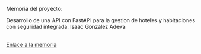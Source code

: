 Memoria del proyecto:
<br>
<p>Desarrollo de una API con FastAPI para la gestion de hoteles y habitaciones con seguridad integrada. Isaac González Adeva</p>
<br>
<a href="https://github.com/IsaacGonade/ProyectoFinalFastAPI/blob/master/Gonz%C3%A1lez_Adeva_Isaac_Memoria_ProyectoFinal_DAM24.pdf">Enlace a la memoria</a>
